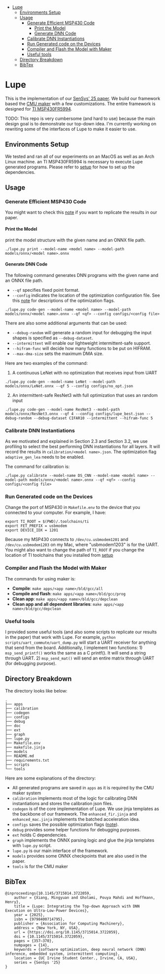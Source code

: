 - [Lupe](#lupe)
  - [Environments Setup](#environments-setup)
  - [Usage](#usage)
    - [Generate Efficient MSP430 Code](#generate-efficient-msp430-code)
      - [Print the Model](#print-the-model)
      - [Generate DNN Code](#generate-dnn-code)
    - [Calibrate DNN Instantiations](#calibrate-dnn-instantiations)
    - [Run Generated code on the Devices](#run-generated-code-on-the-devices)
    - [Compiler and Flash the Model with Maker](#compiler-and-flash-the-model-with-maker)
    - [Useful tools](#useful-tools)
  - [Directory Breakdown](#directory-breakdown)
  - [BibTex](#bibtex)

# Lupe

This is the implementation of our [SenSys' 25 paper](https://dl.acm.org/doi/10.1145/3715014.3722059).
We build our framework based the [CMU maker](https://github.com/CMUAbstract/maker)
with a few customizations. The entire framework is designed for
[TI MSP430FR5994](https://www.ti.com/product/MSP430FR5994?utm_source=google&utm_medium=cpc&utm_campaign=epd-msp-null-44700045336317329_prodfolderdynamic-cpc-pf-google-ww_en_int&utm_content=prodfolddynamic&ds_k=DYNAMIC+SEARCH+ADS&DCM=yes&gclsrc=aw.ds&gad_source=1&gad_campaignid=7213436380&gbraid=0AAAAAC068F1zXtw5KpqBzmPtCc1XNTKmd&gclid=Cj0KCQjw5ubABhDIARIsAHMighYdV1m00bnPcnf-G_YDguCZHepmlfUrIGs9HYlGR-1VxJP3FZ2lm34aAvwvEALw_wcB).

TODO: This repo is very cumbersome (and hard to use) because the main design goal is to demonstrate our top-down idea. I'm currently working on rewriting some of the interfaces of Lupe to make it easier to use.

## Environments Setup

We tested and ran all of our experiments on an MacOS as well as an Arch Linux machine.
an TI MSP430FR5994 is necessary to execute Lupe generated programs. Please refer to
[setup](doc/setup.md) for how to set up the dependencies.

## Usage

### Generate Efficient MSP430 Code

You might want to check this [note](doc/notes_for_exp.md) if you want to
replicate the results in our paper.

#### Print the Model

print the model structure with the given name and an ONNX file path.

```
./lupe.py print --model-name <model name> --model-path models/onnx/<model name>.onnx
```

#### Generate DNN Code

The following command generates DNN programs with the given name and an ONNX file path.

+ `--qf` specifies fixed point format.
+ `--config` indicates the location of the optimization configuration file.
  See this [note](doc/config.md) for descriptions of the optimization flags.

```
./lupe.py code-gen --model-name <model name> --model-path models/onnx/<model name>.onnx --qf <qf> --config configs/<config file>
```

There are also some additional arguments that can be used:

+ `--debug-random` will generate a random input for debugging the input shapes
  is specified as `--debug-dataset`.
+ `--intermittent` will enable our lightweight intermittent-safe support.
+ `--hifram-func` will decide how many functions to be put on HIFRAM.
+ `--max-dma-size` sets the maximum DMA size.

Here are two examples of the command:

1. A continuous LeNet with no optimization that receives input from UART

```
./lupe.py code-gen --model-name LeNet --model-path models/onnx/LeNet.onnx --qf 5 --config configs/no_opt.json
```

2. An intermittent-safe ResNet3 with full optimization that uses an random input

```
./lupe.py code-gen --model-name ResNet3 --model-path models/onnx/ResNet3.onnx --qf 4 --config configs/lupe_best.json --debug-random --debug-dataset CIFAR10 --intermittent --hifram-func 5
```

### Calibrate DNN Instantiations

As we motivated and explained in Section 2.3 and Section 3.2, we use profiling
to select the best performing DNN instantiations for all layers. It will record
the results in `calibration/<model name>.json`. The optimization flag `adaptive_gen_lea`
needs to be enabled.

The command for calibration is:

```
./lupe.py calibrate --model-name DS_CNN --model-name <model name> --model-path models/onnx/<model name>.onnx --qf <qf> --config configs/<config file>
```

### Run Generated code on the Devices

Change the port of MSP430 in `Makefile.env` to the device that you connected
to your computer. For example, I have:

```
export TI_ROOT = $(PWD)/.toolchains/ti
export FET_PREFIX = usbmodem
export DEVICE_IDX = 1201
```

Because my MSP430 connects to `/dev/cu.usbmodem1201` and `/dev/cu.usbmodem1203`
on my Mac, where "usbmodem1203" is for the UART. You might also want to change
the path of `TI_ROOT` if you change the location of TI toolchains that you
installed from [setup](#environments-setup)

### Compiler and Flash the Model with Maker

The commands for using maker is:

+ **Compile**: `make apps/<app name>/bld/gcc/all`
+ **Compile and flash**: `make apps/<app name>/bld/gcc/prog`
+ **Clean app**: `make apps/<app name>/bld/gcc/depclean`
+ **Clean app and all dependent libraries**: `make apps/<app name>/bld/gcc/depclean`

### Useful tools

I provided some useful tools (and also some scripts to replicate our results
in the paper) that work with Lupe. For example, `python scripts/uart_commute/uart_dump.py`
will start a UART receiver for anything that send from the board. Additionally,
I implement two functions: 1) `msp_send_printf()` works the same as a C printf().
It will send a string through UART. 2) `msp_send_mat()` will send an entire
matrix through UART (for debugging purpose).


## Directory Breakdown

The directory looks like below:

```
.
├── apps
├── calibration
├── codegen
├── configs
├── debug
├── doc
├── ext
├── graph
├── lupe.py
├── Makefile.env
├── makefile.jinja
├── models
├── README.md
├── requirements.txt
├── scripts
└── tools
```

Here are some explanations of the directory:

+ All generated programs are saved in `apps` as it is required by the CMU maker system
+ `calibration` implements most of the logic for calibrating DNN instantiations and
  stores the calibration json files.
+ `codegen` is of the core implementation of Lupe. We use jinja templates as the
  backbone of our framework. The `enhanced_fir.jinja` and `enhanced_mac.jinja`
  implements the batched acceleration idea.
+ `configs` saves the possible optimization flags ([note](doc/config.md)).
+ `debug` provides some helper functions for debugging purposes.
+ `ext` holds C dependencies.
+ `graph` implements the ONNX parsing logic and glue the jinja templates with `lupe.py`
  script.
+ `lupe.py` is our main interface of the framework.
+ `models` provides some ONNX checkpoints that are also used in the paper.
+ `tools` is for the CMU maker

## BibTex

```
@inproceedings{10.1145/3715014.3722059,
    author = {Xiang, Mingyuan and Gholami, Pouya Mahdi and Hoffmann, Henry},
    title = {Lupe: Integrating the Top-down Approach with DNN Execution on Ultra-Low-Power Devices},
    year = {2025},
    isbn = {9798400714795},
    publisher = {Association for Computing Machinery},
    address = {New York, NY, USA},
    url = {https://doi.org/10.1145/3715014.3722059},
    doi = {10.1145/3715014.3722059},
    pages = {357–370},
    numpages = {14},
    keywords = {software optimization, deep neural network (DNN) inference, embedded system, intermittent computing},
    location = {UC Irvine Student Center., Irvine, CA, USA},
    series = {SenSys '25}
}
```



